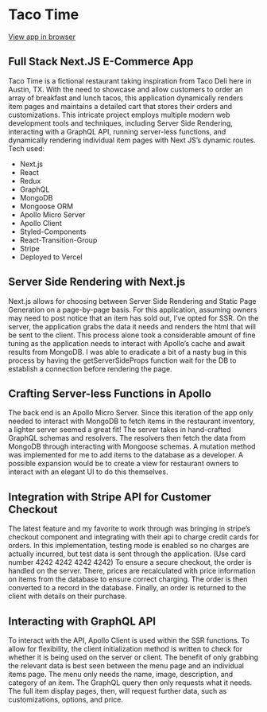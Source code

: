 # Taco Time

[View app in browser](https://taco-time-nextjs.vercel.app/)

## Full Stack Next.JS E-Commerce App

Taco Time is a fictional restaurant taking inspiration from Taco Deli here in Austin, TX. With the need to showcase and allow customers to order an array of breakfast and lunch tacos, this application dynamically renders item pages and maintains a detailed cart that stores their orders and customizations. This intricate project employs multiple modern web development tools and techniques, including Server Side Rendering, interacting with a GraphQL API, running server-less functions, and dynamically rendering individual item pages with Next JS’s dynamic routes. Tech used:

- Next.js
- React
- Redux
- GraphQL
- MongoDB
- Mongoose ORM
- Apollo Micro Server
- Apollo Client
- Styled-Components
- React-Transition-Group
- Stripe
- Deployed to Vercel

## Server Side Rendering with Next.js

Next.js allows for choosing between Server Side Rendering and Static Page Generation on a page-by-page basis. For this application, assuming owners may need to post notice that an item has sold out, I’ve opted for SSR. On the server, the application grabs the data it needs and renders the html that will be sent to the client. This process alone took a considerable amount of fine tuning as the application needs to interact with Apollo’s cache and await results from MongoDB. I was able to eradicate a bit of a nasty bug in this process by having the getServerSideProps function wait for the DB to establish a connection before rendering the page.

## Crafting Server-less Functions in Apollo

The back end is an Apollo Micro Server. Since this iteration of the app only needed to interact with MongoDB to fetch items in the restaurant inventory, a lighter server seemed a great fit! The server takes in hand-crafted GraphQL schemas and resolvers. The resolvers then fetch the data from MongoDB through interacting with Mongoose schemas. A mutation method was implemented for me to add items to the database as a developer. A possible expansion would be to create a view for restaurant owners to interact with an elegant UI to do this themselves.

## Integration with Stripe API for Customer Checkout

The latest feature and my favorite to work through was bringing in stripe’s checkout component and integrating with their api to charge credit cards for orders. In this implementation, testing mode is enabled so no charges are actually incurred, but test data is sent through the application. (Use card number 4242 4242 4242 4242) To ensure a secure checkout, the order is handled on the server. There, prices are recalculated with price information on items from the database to ensure correct charging. The order is then converted to a record in the database. Finally, an order is returned to the client with details on their purchase.

## Interacting with GraphQL API

To interact with the API, Apollo Client is used within the SSR functions. To allow for flexibility, the client initialization method is written to check for whether it is being used on the server or client. The benefit of only grabbing the relevant data is best seen between the menu page and an individual items page. The menu only needs the name, image, description, and category of an item. The GraphQL query then only requests what it needs. The full item display pages, then, will request further data, such as customizations, options, and price.
